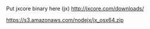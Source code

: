 Put jxcore binary here (jx)
	http://jxcore.com/downloads/

https://s3.amazonaws.com/nodejx/jx_osx64.zip
